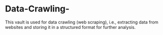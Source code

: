# Data-Crawling-
This vault is used for data crawling (web scraping), i.e., extracting data from websites and storing it in a structured format for further analysis. 
